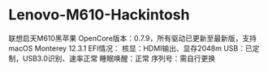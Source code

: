 # Lenovo-M610-Hackintosh
联想启天M610黑苹果
OpenCore版本：0.7.9，所有驱动已更新至最新版，支持macOS Monterey 12.3.1
EFI情况：
核显：HDMI输出、显存2048m
USB：已定制，USB3.0识别、速率正常
睡眠唤醒：正常
序列号：需自行更换
